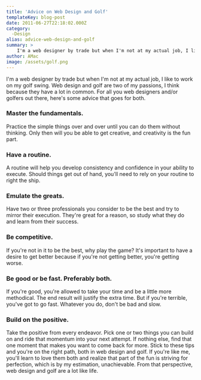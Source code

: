 ```yaml
---
title: 'Advice on Web Design and Golf'
templateKey: blog-post
date: 2011-06-27T22:18:02.000Z
category: 
  -Design
alias: advice-web-design-and-golf
summary: > 
  	I'm a web designer by trade but when I'm not at my actual job, I like to work on my golf swing. Web design and golf are two of my passions, I think because they have a lot in common. For all you web designers and/or golfers out there, here's some advice that goes for both.
author: AMac
image: /assets/golf.png
---
```


I'm a web designer by trade but when I'm not at my actual job, I like to work on my golf swing. Web design and golf are two of my passions, I think because they have a lot in common. For all you web designers and/or golfers out there, here's some advice that goes for both.

### Master the fundamentals.

Practice the simple things over and over until you can do them without thinking. Only then will you be able to get creative, and creativity is the fun part.

### Have a routine.

A routine will help you develop consistency and confidence in your ability to execute. Should things get out of hand, you'll need to rely on your routine to right the ship.

### Emulate the greats.

Have two or three professionals you consider to be the best and try to mirror their execution. They're great for a reason, so study what they do and learn from their success.

### Be competitive.

If you're not in it to be the best, why play the game? It's important to have a desire to get better because if you're not getting better, you're getting worse.

### Be good or be fast. Preferably both.

If you're good, you're allowed to take your time and be a little more methodical. The end result will justify the extra time. But if you're terrible, you've got to go fast. Whatever you do, don't be bad and slow.

### Build on the positive.

Take the positive from every endeavor. Pick one or two things you can build on and ride that momentum into your next attempt. If nothing else, find that one moment that makes you want to come back for more. Stick to these tips and you're on the right path, both in web design and golf. If you're like me, you'll learn to love them both and realize that part of the fun is striving for perfection, which is by my estimation, unachievable. From that perspective, web design and golf are a lot like life.